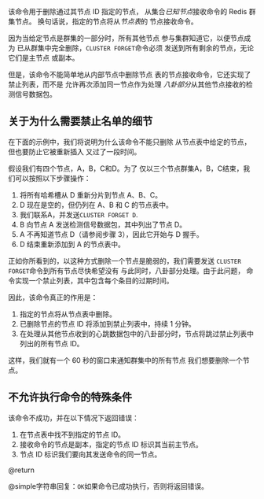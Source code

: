 该命令用于删除通过其节点 ID 指定的节点，
从集合*已知节点*接收命令的 Redis 群集节点。
换句话说，指定的节点将从*节点表*的
节点接收命令。

因为当给定节点是群集的一部分时，所有其他节点
参与集群知道它，以便节点成为
已从群集中完全删除，`CLUSTER FORGET`命令必须
发送到所有剩余的节点，无论它们是主节点
或副本。

但是，该命令不能简单地从内部节点中删除节点
表的节点接收命令，它还实现了禁止列表，而不是
允许再次添加同一节点作为处理
*八卦部分*从其他节点接收的检测信号数据包。

## 关于为什么需要禁止名单的细节

在下面的示例中，我们将说明为什么该命令不能只删除
从节点表中给定的节点，但也要防止它被重新插入
又过了一段时间。

假设我们有四个节点，A，B，C和D。为了
仅以三个节点群集A，B，C结束，我们可以按照以下步骤操作：

1.  将所有哈希槽从 D 重新分片到节点 A、B、C。
2.  D 现在是空的，但仍列在 A、B 和 C 的节点表中。
3.  我们联系A，并发送`CLUSTER FORGET D`.
4.  B 向节点 A 发送检测信号数据包，其中列出了节点 D。
5.  A 不再知道节点 D（请参阅步骤 3），因此它开始与 D 握手。
6.  D 结束重新添加到 A 的节点表中。

正如你所看到的，以这种方式删除一个节点是脆弱的，我们需要发送
`CLUSTER FORGET`命令到所有节点尽快希望没有
与此同时，八卦部分处理。由于此问题，
命令实现一个禁止列表，其中包含每个条目的过期时间。

因此，该命令真正的作用是：

1.  指定的节点将从节点表中删除。
2.  已删除节点的节点 ID 将添加到禁止列表中，持续 1 分钟。
3.  在处理从其他节点收到的心跳数据包中的八卦部分时，节点将跳过禁止列表中列出的所有节点 ID。

这样，我们就有一个 60 秒的窗口来通知群集中的所有节点
我们想要删除一个节点。

## 不允许执行命令的特殊条件

该命令不成功，并在以下情况下返回错误：

1.  在节点表中找不到指定的节点 ID。
2.  接收命令的节点是副本，指定的节点 ID 标识其当前主节点。
3.  节点 ID 标识我们要向其发送命令的同一节点。

@return

@simple字符串回复：`OK`如果命令已成功执行，否则将返回错误。
